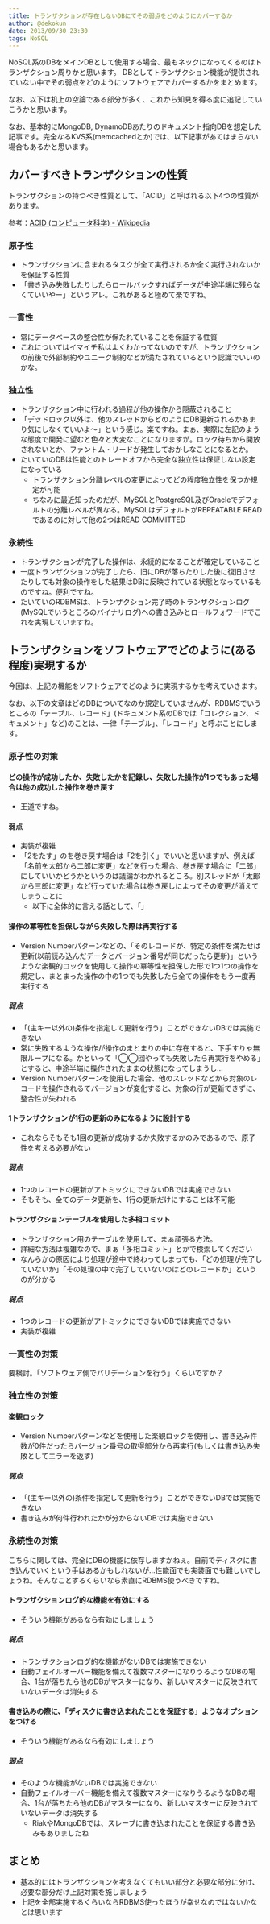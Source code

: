 ```yaml
---
title: トランザクションが存在しないDBにてその弱点をどのようにカバーするか
author: @dekokun
date: 2013/09/30 23:30
tags: NoSQL
---
```


NoSQL系のDBをメインDBとして使用する場合、最もネックになってくるのはトランザクション周りかと思います。
DBとしてトランザクション機能が提供されていない中でその弱点をどのようにソフトウェアでカバーするかをまとめます。

なお、以下は机上の空論である部分が多く、これから知見を得る度に追記していこうかと思います。

なお、基本的にMongoDB, DynamoDBあたりのドキュメント指向DBを想定した記事です。完全なるKVS系(memcachedとか)では、以下記事があてはまらない場合もあるかと思います。

## カバーすべきトランザクションの性質

トランザクションの持つべき性質として、「ACID」と呼ばれる以下4つの性質があります。

参考：[ACID (コンピュータ科学) - Wikipedia](http://ja.wikipedia.org/wiki/ACID_(コンピュータ科学))

### 原子性

- トランザクションに含まれるタスクが全て実行されるか全く実行されないかを保証する性質
- 「書き込み失敗したりしたらロールバックすればデータが中途半端に残らなくていいやー」というアレ。これがあると極めて楽ですね。

### 一貫性

- 常にデータベースの整合性が保たれていることを保証する性質
- これについてはイマイチ私はよくわかってないのですが、トランザクションの前後で外部制約やユニーク制約などが満たされているという認識でいいのかな。

### 独立性

- トランザクション中に行われる過程が他の操作から隠蔽されること
- 「デッドロック以外は、他のスレッドからどのようにDB更新されるかあまり気にしなくていいよ〜」という感じ。楽ですね。まぁ、実際に左記のような態度で開発に望むと色々と大変なことになりますが。ロック待ちから開放されないとか、ファントム・リードが発生しておかしなことになるとか。
- たいていのDBは性能とのトレードオフから完全な独立性は保証しない設定になっている
    - トランザクション分離レベルの変更によってどの程度独立性を保つか規定が可能
    - ちなみに最近知ったのだが、MySQLとPostgreSQL及びOracleでデフォルトの分離レベルが異なる。MySQLはデフォルトがREPEATABLE READであるのに対して他の2つはREAD COMMITTED

### 永続性

- トランザクションが完了した操作は、永続的になることが確定していること
- 一度トランザクションが完了したら、旧にDBが落ちたりした後に復旧させたりしても対象の操作をした結果はDBに反映されている状態となっているものですね。便利ですね。
- たいていのRDBMSは、トランザクション完了時のトランザクションログ(MySQLでいうところのバイナリログ)への書き込みとロールフォワードでこれを実現していますね。


## トランザクションをソフトウェアでどのように(ある程度)実現するか

今回は、上記の機能をソフトウェアでどのように実現するかを考えていきます。

なお、以下の文章はどのDBについてなのか規定していませんが、RDBMSでいうところの「テーブル、レコード」(ドキュメント系のDBでは「コレクション、ドキュメント」など)のことは、一律「テーブル」、「レコード」と呼ぶことにします。

### 原子性の対策

#### どの操作が成功したか、失敗したかを記録し、失敗した操作が1つでもあった場合は他の成功した操作を巻き戻す

- 王道ですね。

#### 弱点

- 実装が複雑
- 「2をたす」のを巻き戻す場合は「2を引く」でいいと思いますが、例えば「名前を太郎から二郎に変更」などを行った場合、巻き戻す場合に「二郎」にしていいかどうかというのは議論がわかれるところ。別スレッドが「太郎から三郎に変更」など行っていた場合は巻き戻しによってその変更が消えてしまうことに
    - 以下に全体的に言える話として、「」

#### 操作の冪等性を担保しながら失敗した際は再実行する

- Version Numberパターンなどの、「そのレコードが、特定の条件を満たせば更新(以前読み込んだデータとバージョン番号が同じだったら更新)」というような楽観的ロックを使用して操作の冪等性を担保した形で1つ1つの操作を規定し、まとまった操作の中の1つでも失敗したら全ての操作をもう一度再実行する

##### 弱点

- 「(主キー以外の)条件を指定して更新を行う」ことができないDBでは実施できない
- 常に失敗するような操作が操作のまとまりの中に存在すると、下手すりゃ無限ループになる。かといって「◯◯回やっても失敗したら再実行をやめる」とすると、中途半端に操作されたままの状態になってしまうし…
- Version Numberパターンを使用した場合、他のスレッドなどから対象のレコードを操作されるてバージョンが変化すると、対象の行が更新できずに、整合性が失われる

#### 1トランザクションが1行の更新のみになるように設計する

- これならそもそも1回の更新が成功するか失敗するかのみであるので、原子性を考える必要がない

##### 弱点

- 1つのレコードの更新がアトミックにできないDBでは実施できない
- そもそも、全てのデータ更新を、1行の更新だけにすることは不可能

#### トランザクションテーブルを使用した多相コミット

- トランザクション用のテーブルを使用して、まぁ頑張る方法。
- 詳細な方法は複雑なので、まぁ「多相コミット」とかで検索してください
- なんらかの原因により処理が途中で終わってしまっても、「どの処理が完了していないか」「その処理の中で完了していないのはどのレコードか」というのが分かる

##### 弱点

- 1つのレコードの更新がアトミックにできないDBでは実施できない
- 実装が複雑

### 一貫性の対策

要検討。「ソフトウェア側でバリデーションを行う」くらいですか？

### 独立性の対策

#### 楽観ロック

- Version Numberパターンなどを使用した楽観ロックを使用し、書き込み件数が0件だったらバージョン番号の取得部分から再実行(もしくは書き込み失敗としてエラーを返す)

##### 弱点

- 「(主キー以外の)条件を指定して更新を行う」ことができないDBでは実施できない
- 書き込みが何件行われたかが分からないDBでは実施できない

### 永続性の対策

こちらに関しては、完全にDBの機能に依存しますかねぇ。自前でディスクに書き込んでいくという手はあるかもしれないが…性能面でも実装面でも難しいでしょうね。そんなことするくらいなら素直にRDBMS使うべきですね。

#### トランザクションログ的な機能を有効にする

- そういう機能があるなら有効にしましょう

##### 弱点

- トランザクションログ的な機能がないDBでは実施できない
- 自動フェイルオーバー機能を備えて複数マスターになりうるようなDBの場合、1台が落ちたら他のDBがマスターになり、新しいマスターに反映されていないデータは消失する

#### 書き込みの際に、「ディスクに書き込まれたことを保証する」ようなオプションをつける

- そういう機能があるなら有効にしましょう

##### 弱点

- そのような機能がないDBでは実施できない
- 自動フェイルオーバー機能を備えて複数マスターになりうるようなDBの場合、1台が落ちたら他のDBがマスターになり、新しいマスターに反映されていないデータは消失する
    - RiakやMongoDBでは、スレーブに書き込まれたことを保証する書き込みもありましたね

## まとめ

- 基本的にはトランザクションを考えなくてもいい部分と必要な部分に分け、必要な部分だけ上記対策を施しましょう
- 上記を全部実施するくらいならRDBMS使ったほうが幸せなのではないかなとは思います

